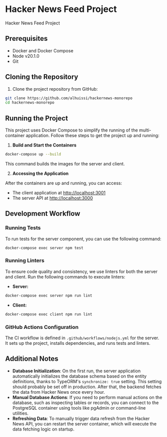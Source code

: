 # Hacker News Feed Project

Hacker News Feed Project

## Prerequisites

- Docker and Docker Compose
- Node v20.1.0
- Git

## Cloning the Repository

1. Clone the project repository from GitHub:

```bash
git clone https://github.com/alhuissi/hackernews-monorepo
cd hackernews-monorepo
```

## Running the Project

This project uses Docker Compose to simplify the running of the multi-container application. Follow these steps to get the project up and running:

1. **Build and Start the Containers**

```bash
docker-compose up --build
```

This command builds the images for the server and client.

2. **Accessing the Application**

After the containers are up and running, you can access:
- The client application at [http://localhost:3001](http://localhost:3001)
- The server API at [http://localhost:3000](http://localhost:3000)

## Development Workflow

### Running Tests

To run tests for the server component, you can use the following command:

```bash
docker-compose exec server npm test
```

### Running Linters

To ensure code quality and consistency, we use linters for both the server and client. Run the following commands to execute linters:

- **Server:**

```bash
docker-compose exec server npm run lint
```

- **Client:**

```bash
docker-compose exec client npm run lint
```

### GitHub Actions Configuration

The CI workflow is defined in `.github/workflows/nodejs.yml` for the server. It sets up the project, installs dependencies, and runs tests and linters.

## Additional Notes

- **Database Initialization**: On the first run, the server application automatically initializes the database schema based on the entity definitions, thanks to TypeORM's `synchronize: true` setting. This setting should probably be set off in production. After that, the backend fetches the data from Hacker News once every hour.
- **Manual Database Actions**: If you need to perform manual actions on the database, such as inspecting tables or records, you can connect to the PostgreSQL container using tools like pgAdmin or command-line utilities.
- **Refreshing Data**: To manually trigger data refresh from the Hacker News API, you can restart the server container, which will execute the data fetching logic on startup.
